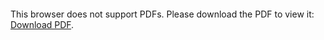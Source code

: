 <object data="christ-in-song/CIS1908pdfs/590.pdf" type="application/pdf" width="100%" height="1024px">
    <embed src="christ-in-song/CIS1908pdfs/590.pdf">
        <p>This browser does not support PDFs. Please download the PDF to view it: <a href="christ-in-song/CIS1908pdfs/590.pdf">Download PDF</a>.</p>
    </embed>
</object>
